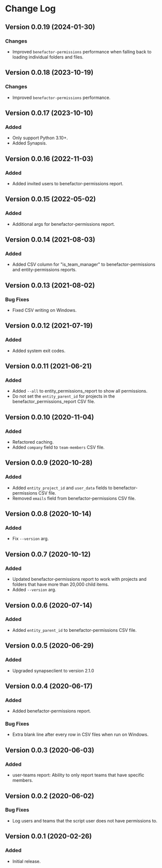 # Change Log

## Version 0.0.19 (2024-01-30)

### Changes

- Improved `benefactor-permissions` performance when falling back to loading individual folders and files.

## Version 0.0.18 (2023-10-19)

### Changes

- Improved `benefactor-permissions` performance.

## Version 0.0.17 (2023-10-10)

### Added

- Only support Python 3.10+.
- Added Synapsis.

## Version 0.0.16 (2022-11-03)

### Added

- Added invited users to benefactor-permissions report.

## Version 0.0.15 (2022-05-02)

### Added

- Additional args for benefactor-permissions report.

## Version 0.0.14 (2021-08-03)

### Added

- Added CSV column for "is_team_manager" to benefactor-permissions and entity-permissions reports.

## Version 0.0.13 (2021-08-02)

### Bug Fixes

- Fixed CSV writing on Windows.

## Version 0.0.12 (2021-07-19)

### Added

- Added system exit codes.

## Version 0.0.11 (2021-06-21)

### Added

- Added `--all` to entity_permissions_report to show all permissions.
- Do not set the `entity_parent_id` for projects in the benefactor_permissions_report CSV file.

## Version 0.0.10 (2020-11-04)

### Added

- Refactored caching.
- Added `company` field to `team-members` CSV file.

## Version 0.0.9 (2020-10-28)

### Added

- Added `entity_project_id` and `user_data` fields to benefactor-permissions CSV file.
- Removed `emails` field from benefactor-permissions CSV file.

## Version 0.0.8 (2020-10-14)

### Added

- Fix `--version` arg.

## Version 0.0.7 (2020-10-12)

### Added

- Updated benefactor-permissions report to work with projects and folders that have more than 20,000 child items.
- Added `--version` arg.

## Version 0.0.6 (2020-07-14)

### Added

- Added `entity_parent_id` to benefactor-permissions CSV file.

## Version 0.0.5 (2020-06-29)

### Added

- Upgraded synapseclient to version 2.1.0

## Version 0.0.4 (2020-06-17)

### Added

- Added benefactor-permissions report.

### Bug Fixes

- Extra blank line after every row in CSV files when run on Windows.

## Version 0.0.3 (2020-06-03)

### Added

- user-teams report: Ability to only report teams that have specific members.

## Version 0.0.2 (2020-06-02)

### Bug Fixes

- Log users and teams that the script user does not have permissions to.

## Version 0.0.1 (2020-02-26)

### Added

- Initial release.
